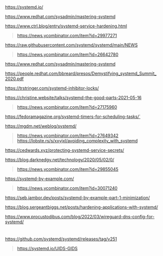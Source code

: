 https://systemd.io/

https://www.redhat.com/sysadmin/mastering-systemd

https://www.ctrl.blog/entry/systemd-service-hardening.html
> https://news.ycombinator.com/item?id=29977271

https://raw.githubusercontent.com/systemd/systemd/main/NEWS
> https://news.ycombinator.com/item?id=26642780

https://www.redhat.com/sysadmin/mastering-systemd

https://people.redhat.com/bbreard/presos/Demystifying_systemd_Summit_2020.pdf

https://trstringer.com/systemd-inhibitor-locks/

https://christine.website/talks/systemd-the-good-parts-2021-05-16
> https://news.ycombinator.com/item?id=27175960

https://fedoramagazine.org/systemd-timers-for-scheduling-tasks/`

https://mgdm.net/weblog/systemd/
> https://news.ycombinator.com/item?id=27649342
> https://lobste.rs/s/xxyjxl/avoiding_complexity_with_systemd

https://cedwards.xyz/protecting-systemd-service-secrets/

https://blog.darknedgy.net/technology/2020/05/02/0/
> https://news.ycombinator.com/item?id=29855045

https://systemd-by-example.com/
> https://news.ycombinator.com/item?id=30071240

https://seb.jambor.dev/posts/systemd-by-example-part-1-minimization/

https://blog.sergeantbiggs.net/posts/hardening-applications-with-systemd/

https://www.procustodibus.com/blog/2022/03/wireguard-dns-config-for-systemd/

#
https://github.com/systemd/systemd/releases/tag/v251
> https://systemd.io/UIDS-GIDS